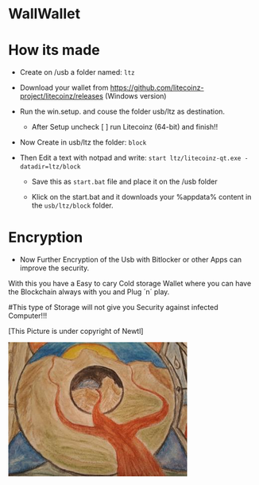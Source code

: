 # WallWallet 

# How its made

- Create on /usb a folder named: ```ltz```

- Download your wallet from https://github.com/litecoinz-project/litecoinz/releases (Windows version)

- Run the win.setup. and couse the folder usb/ltz as destination.

  - After Setup uncheck [ ] run Litecoinz (64-bit) and finish!!

- Now Create in usb/ltz the folder: ```block```
 
- Then Edit a text with notpad and write: ``` start ltz/litecoinz-qt.exe -datadir=ltz/block ```

  - Save this as ```start.bat``` file and place it on the /usb folder

  - Klick on the start.bat and it downloads your %appdata% content in the ```usb/ltz/block``` folder.


# Encryption

- Now Further Encryption of the Usb with Bitlocker or other Apps can improve the security.


With this you have a Easy to cary Cold storage Wallet where you can have the Blockchain always with you and Plug ´n´ play.



#This type of Storage will not give you Security against infected Computer!!!



[This Picture is under copyright of Newtl]


![Image of Pic](https://github.com/newtl/WallWallet/blob/master/Pic.jpg)
